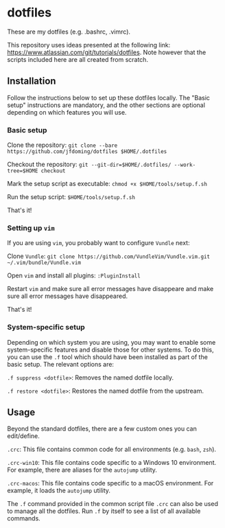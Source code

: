 # dotfiles
These are my dotfiles (e.g. .bashrc, .vimrc).

This repository uses ideas presented at the following link: https://www.atlassian.com/git/tutorials/dotfiles. Note however that the scripts included here are all created from scratch.

## Installation

Follow the instructions below to set up these dotfiles locally. The "Basic setup" instructions are mandatory, and the other sections are optional depending on which features you will use.

### Basic setup

Clone the repository: `git clone --bare https://github.com/jfdoming/dotfiles $HOME/.dotfiles`

Checkout the repository: `git --git-dir=$HOME/.dotfiles/ --work-tree=$HOME checkout`

Mark the setup script as executable: `chmod +x $HOME/tools/setup.f.sh`

Run the setup script: `$HOME/tools/setup.f.sh`

That's it!

### Setting up `vim`

If you are using `vim`, you probably want to configure `Vundle` next:

Clone `Vundle`: `git clone https://github.com/VundleVim/Vundle.vim.git ~/.vim/bundle/Vundle.vim`

Open `vim` and install all plugins: `:PluginInstall`

Restart `vim` and make sure all error messages have disappeare and make sure all error messages have disappeared.

That's it!

### System-specific setup

Depending on which system you are using, you may want to enable some system-specific features and disable those for other systems. To do this, you can use the `.f` tool which should have been installed as part of the basic setup. The relevant options are:

`.f suppress <dotfile>`: Removes the named dotfile locally.

`.f restore <dotfile>`: Restores the named dotfile from the upstream.

## Usage
Beyond the standard dotfiles, there are a few custom ones you can edit/define.

`.crc`: This file contains common code for all environments (e.g. `bash`, `zsh`).

`.crc-win10`: This file contains code specific to a Windows 10 environment. For example, there are aliases for the `autojump` utility.

`.crc-macos`: This file contains code specific to a macOS environment. For example, it loads the `autojump` utility.

The `.f` command provided in the common script file `.crc` can also be used to manage all the dotfiles. Run `.f` by itself to see a list of all available commands.
